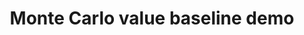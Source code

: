 ---
title: Monte Carlo value baseline demo
linktitle: Monte Carlo value baseline demonstration
toc: true
type: docs
draft: false
menu:
  mlis_rl:
    parent: "ex_code"
    weight: 2

# Prev/next pager order (if `docs_section_pager` enabled in `params.toml`)
weight: 17
---